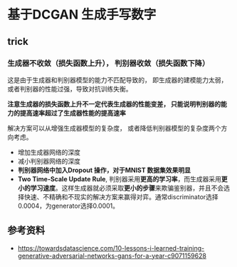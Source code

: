 # 基于DCGAN 生成手写数字

## trick

### 生成器不收敛（损失函数上升）， 判别器收敛（损失函数下降）

这是由于生成器和判别器模型的能力不匹配导致的， 即生成器的建模能力太弱，或者判别器的性能过强，导致对抗训练失衡。

**注意生成器的损失函数上升不一定代表生成器的性能变差， 只能说明判别器的能力的提高速率超过了生成器性能的提高速率**

解决方案可以从增强生成器模型的复杂度， 或者降低判别器模型的复杂度两个方向考虑。

* 增加生成器网络的深度
* 减小判别器网络的深度
* **判别器网络中加入Dropout 操作，对于MNIST 数据集效果明显**
* **Two Time-Scale Update Rule**, 判别器采用**更高的学习率**，而生成器采用**更小的学习速度**。这样生成器就必须采取**更小的步骤**来欺骗鉴别器，并且不会选择快速、不精确和不现实的解决方案来赢得对弈。通常discriminator选择0.0004，为generator选择0.0001。

## 参考资料

* <https://towardsdatascience.com/10-lessons-i-learned-training-generative-adversarial-networks-gans-for-a-year-c9071159628>



 

